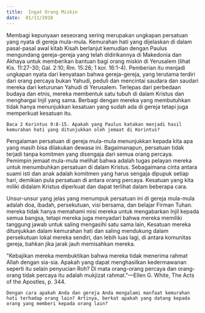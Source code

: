 ```yaml
---
title:  Ingat Orang Miskin
date:  01/11/2018
---
```


Membagi kepunyaan seseorang sering merupakan ungkapan persatuan yang nyata di gereja mula-mula. Kemurahan hati yang dijelaskan di dalam pasal-pasal awal kitab Kisah berlanjut kemudian dengan Paulus mengundang gereja-gereja yang telah didirikannya di Makedonia dan Akhaya untuk memberikan bantuan bagi orang miskin di Yerusalem (lihat Kis. 11:27-30; Gal. 2:10; Rm. 15:26; 1 kor. 16:1-4). Pemberian itu menjadi ungkapan nyata dari kenyataan bahwa gereja-gereja, yang terutama terdiri dari orang percaya bukan Yahudi, peduli dan mencintai saudara dan saudari mereka dari keturunan Yahudi di Yerusalem. Terlepas dari perbedaan budaya dan etnis, mereka membentuk satu tubuh di dalam Kristus dan menghargai Injil yang sama. Berbagi dengan mereka yang membutuhkan tidak hanya menunjukkan kesatuan yang sudah ada di gereja tetapi juga memperkuat kesatuan itu.

`Baca 2 Korintus 9:8-15. Apakah yang Paulus katakan menjadi hasil kemurahan hati yang ditunjukkan oleh jemaat di Korintus?`

Pengalaman persatuan di gereja mula-mula menunjukkan kepada kita apa yang masih bisa dilakukan dewasa ini. Bagaimanapun, persatuan tidak terjadi tanpa komitmen yang disengaja dari semua orang percaya. Pemimpin jemaat mula-mula melihat bahwa adalah tugas pelayan mereka untuk menumbuhkan persatuan di dalam Kristus. Sebagaimana cinta antara suami isti dan anak adalah komitmen yang harus sengaja dipupuk setiap hari, demikian pula persatuan di antara orang percaya. Kesatuan yang kita miliki didalam Kristus diperkuat dan dapat terlihat dalam beberapa cara. 

Unsur-unsur yang jelas yang menumpuk persatuan ini di gereja mula-mula adalah doa, ibadah, persekutuan, visi bersama, dan belajar Firman Tuhan. mereka tidak hanya memahami misi mereka untuk mengabarkan Injil kepada semua bangsa, tetapi mereka juga menyadari bahwa mereka memiliki tanggung jawab untuk saling mengasihi satu sama lain, Kesatuan mereka ditunjukkan dalam kemurahan hati dan saling mendukung dalam persekutuan lokal mereka sendiri, dan lebih luas lagi, di antara komunitas gereja, bahkan jika jarak jauh memisahkan mereka.

"Kebajikan mereka membuktikan bahwa mereka tidak menerima rahmat Allah dengan sia-sia. Apakah yang dapat menghasilkan kedermawanan seperti itu selain penyucian Roh? Di mata orang-orang percaya dan orang-orang tidak percaya itu adalah mukjizat rahmat."—Ellen G. White, The Acts of the Apostles, p. 344.

`Dengan cara apakah Anda dan gereja Anda mengalami manfaat kemurahan hati terhadap orang lain? Artinya, berkat apakah yang datang kepada orang yang memberi kepada orang lain?`